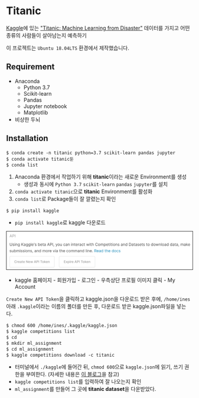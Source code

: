 # Titanic
[Kaggle](https://www.kaggle.com/)에 있는 ["Titanic: Machine Learning from Disaster"](https://www.kaggle.com/c/titanic) 데이터를 가지고 어떤 종류의 사람들이 살아남는지 예측하기

이 프로젝트는 `Ubuntu 18.04LTS` 환경에서 제작했습니다.



## Requirement

- Anaconda
  - Python 3.7
  - Scikit-learn
  - Pandas
  - Jupyter notebook 
  - Matplotlib
- 비상한 두뇌



## Installation 

```terminal 
$ conda create -n titanic python=3.7 scikit-learn pandas jupyter
$ conda activate titanic둔
$ conda list
```

1. Anaconda 환경에서 작업하기 위해  **titanic**이라는 새로운 Environment를 생성
   -  생성과 동시에 `Python 3.7` `scikit-learn` `pandas` `jupyter`를 설치
2. `conda activate titanic`으로 **titanic** Environment를 활성화
3. `conda list`로 Package들이 잘 깔렸는지 확인



```
$ pip install kaggle
```

- `pip install kaggle`로 kaggle 다운로드

  

<p align="center"><img src="images/1.png" border="1"></p>

- kaggle 홈페이지 - 회원가입 - 로그인 - 우측상단 프로필 이미지 클릭 - My Account

`Create New API Token`을 클릭하고 kaggle.json을 다운로드 받은 후에, `/home/ines`아래 `.kaggle`이라는 이름의 폴더를 만든 후, 다운로드 받은 kaggle.json파일을 넣는다.



```
$ chmod 600 /home/ines/.kaggle/kaggle.json
$ kaggle competitions list
$ cd
$ mkdir ml_assignment
$ cd ml_assignment
$ kaggle competitions download -c titanic
```

- 터미널에서 `./kaggle`에 들어간 뒤, `chmod 600`으로 `kaggle.json`에 읽기, 쓰기 권한을 부여한다. (자세한 내용은 [이 블로그](https://sehoonoverflow.tistory.com/18)을 참고)
- `kaggle competitions list`를 입력하여 잘 나오는지 확인
- `ml_assignment`를 만들어 그 곳에 **titanic dataset**을 다운받았다.



